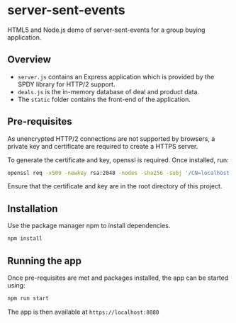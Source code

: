 # server-sent-events

HTML5 and Node.js demo of server-sent-events for a group buying application.

## Overview

- `server.js` contains an Express application which is provided by the SPDY library for HTTP/2 support.
- `deals.js` is the in-memory database of deal and product data.
- The `static` folder contains the front-end of the application.

## Pre-requisites

As unencrypted HTTP/2 connections are not supported by browsers, a private key and certificate are required to create a HTTPS server.

To generate the certificate and key, openssl is required. Once installed, run:

```bash
openssl req -x509 -newkey rsa:2048 -nodes -sha256 -subj '/CN=localhost' -keyout localhost-privkey.pem -out localhost-cert.pem
```

Ensure that the certificate and key are in the root directory of this project.

## Installation

Use the package manager npm to install dependencies.

```bash
npm install
```

## Running the app

Once pre-requisites are met and packages installed, the app can be started using:

```bash
npm run start
```

The app is then available at `https://localhost:8080`
